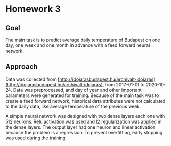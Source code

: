 # Homework 3

## Goal
The main task is to predict average daily temperature of Budapest on one day, one week and one month in advance with a feed forward neural network.

## Approach

Data was collected from [http://idojarasbudapest.hu/archivalt-idojaras](http://idojarasbudapest.hu/archivalt-idojaras), from 2017-01-01 to 2020-10-24. Data was preprocessed, and day of year and other important parameters were generated for training. 
Because of the main task was to create a feed forward network, historical data attributes were not calculated to the daily data, like average temperature of the previous week. 

A simple neural network was designed with two dense layers each one with 512 neurons. Relu activation was used and l2 regularization was applied in the dense layers. The output layer had one neuron and linear activation because the problem is a regression. To prevent overfitting, early stopping was used during the training.